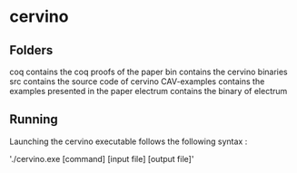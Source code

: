 # cervino



## Folders

coq contains the coq proofs of the paper
bin contains the cervino binaries
src contains the source code of cervino
CAV-examples contains the examples presented in the paper
electrum contains the binary of electrum

## Running

Launching the cervino executable follows the following syntax :

'./cervino.exe [command] [input file] [output file]'
